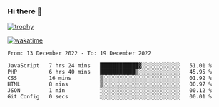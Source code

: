 ### Hi there 👋

[![trophy](https://github-profile-trophy.vercel.app/?username=cxnky&theme=dracula)](https://github.com/ryo-ma/github-profile-trophy)

[![wakatime](https://wakatime.com/badge/user/1c39c599-5497-41b9-a5be-2c4676e7fd23.svg)](https://wakatime.com/@1c39c599-5497-41b9-a5be-2c4676e7fd23)
<!--START_SECTION:waka-->

```text
From: 13 December 2022 - To: 19 December 2022

JavaScript   7 hrs 24 mins   ████████████▓░░░░░░░░░░░░   51.01 %
PHP          6 hrs 40 mins   ███████████▒░░░░░░░░░░░░░   45.95 %
CSS          16 mins         ▒░░░░░░░░░░░░░░░░░░░░░░░░   01.92 %
HTML         8 mins          ▒░░░░░░░░░░░░░░░░░░░░░░░░   00.97 %
JSON         1 min           ░░░░░░░░░░░░░░░░░░░░░░░░░   00.12 %
Git Config   0 secs          ░░░░░░░░░░░░░░░░░░░░░░░░░   00.01 %
```

<!--END_SECTION:waka-->
